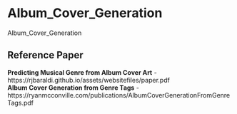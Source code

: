 # Album_Cover_Generation
Album_Cover_Generation

<h2>Reference Paper</h2>
<strong>Predicting Musical Genre from Album Cover Art</strong> - https://rjbaraldi.github.io/assets/websitefiles/paper.pdf <br>
<strong>Album Cover Generation from Genre Tags</strong> - https://ryanmcconville.com/publications/AlbumCoverGenerationFromGenreTags.pdf
